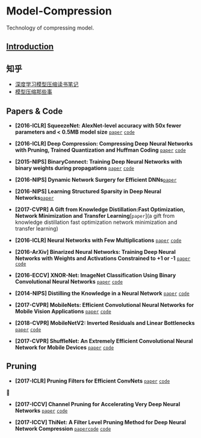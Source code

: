 # Model-Compression
Technology of compressing model.

## [Introduction](https://cloud.tencent.com/developer/article/1005738)

## 知乎
- [深度学习模型压缩读书笔记](https://zhuanlan.zhihu.com/p/32223484)
- [模型压缩那些事](https://zhuanlan.zhihu.com/p/28439056)

## Papers & Code
- __[2016-ICLR] SqueezeNet: AlexNet-level accuracy with 50x fewer parameters and < 0.5MB model size__ [`paper`](https://arxiv.org/pdf/1602.07360.pdf)
[`code`](https://github.com/DeepScale/SqueezeNet)

- __[2016-ICLR] Deep Compression: Compressing Deep Neural Networks with Pruning, Trained Quantization and Huffman Coding__ [`paper`](https://arxiv.org/pdf/1510.00149.pdf)
[`code`](https://github.com/songhan/Deep-Compression-AlexNet)

- __[2015-NIPS] BinaryConnect: Training Deep Neural Networks with binary weights during propagations__ [`paper`](http://papers.nips.cc/paper/5647-binaryconnect-training-deep-neural-networks-with-binary-weights-during-propagations.pdf)
[`code`](https://github.com/MatthieuCourbariaux/BinaryConnect)

- __[2016-NIPS] Dynamic Network Surgery for Efficient DNNs__[`paper`](http://papers.nips.cc/paper/6165-dynamic-network-surgery-for-efficient-dnns.pdf)

- __[2016-NIPS] Learning Structured Sparsity in Deep Neural Networks__[`paper`](http://papers.nips.cc/paper/6504-learning-structured-sparsity-in-deep-neural-networks.pdf)

- __[2017-CVPR] A Gift from Knowledge Distillation:Fast Optimization, Network Minimization and Transfer Learning__[`paper`](a gift from knowledge distillation fast optimization network minimization and transfer learning)

- __[2016-ICLR] Neural Networks with Few Multiplications__ [`paper`](https://arxiv.org/pdf/1510.03009.pdf)
[`code`](https://github.com/hantek/BinaryConnect)

- __[2016-ArXiv] Binarized Neural Networks: Training Deep Neural Networks with Weights and Activations Constrained to +1 or -1__ [`paper`](https://arxiv.org/pdf/1602.02830.pdf)
[`code`](https://github.com/MatthieuCourbariaux/BinaryNet)


- __[2016-ECCV] XNOR-Net: ImageNet Classification Using Binary Convolutional Neural Networks__ [`paper`](https://arxiv.org/pdf/1603.05279.pdf)
[`code`](https://github.com/allenai/XNOR-Net)

- __[2014-NIPS] Distilling the Knowledge in a Neural Network__ [`paper`](https://arxiv.org/pdf/1503.02531.pdf)
[`code`](https://github.com/allenai/XNOR-Net)

- __[2017-CVPR] MobileNets: Efficient Convolutional Neural Networks for Mobile Vision Applications__ [`paper`](https://arxiv.org/pdf/1704.04861.pdf)
[`code`](https://github.com/Zehaos/MobileNet)

- __[2018-CVPR] MobileNetV2: Inverted Residuals and Linear Bottlenecks__ [`paper`](https://arxiv.org/pdf/1801.04381.pdf)
[`code`](https://github.com/MG2033/MobileNet-V2)

- __[2017-CVPR] ShuffleNet: An Extremely Efficient Convolutional Neural Network for Mobile Devices__ [`paper`](https://arxiv.org/pdf/1707.01083.pdf) [`code`](https://github.com/MG2033/ShuffleNet)

## Pruning
- __[2017-ICLR] Pruning Filters for Efficient ConvNets__ [`paper`](https://arxiv.org/pdf/1608.08710.pdf)
[`code`](https://github.com/slothkong/DNN-Pruning)

🌟
- __[2017-ICCV] Channel Pruning for Accelerating Very Deep Neural Networks__ [`paper`](https://arxiv.org/pdf/1707.06168.pdf)
[`code`](https://github.com/yihui-he/channel-pruning)

- __[2017-ICCV] ThiNet: A Filter Level Pruning Method for Deep Neural Network Compression__ [`paper`](https://arxiv.org/pdf/1707.06168.pdf)[`code`](https://github.com/Roll920/ThiNet)
[`code`](https://github.com/MG2033/MobileNet-V2)






